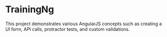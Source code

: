 # TrainingNg

This project demonstrates various AngularJS concepts such as creating a UI form, API calls, protractor tests, and custom validations.
